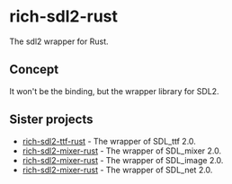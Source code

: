 # rich-sdl2-rust

The sdl2 wrapper for Rust.

## Concept

It won't be the binding, but the wrapper library for SDL2.

## Sister projects

- [rich-sdl2-ttf-rust](https://github.com/MikuroXina/rich-sdl2-ttf-rust) - The wrapper of SDL_ttf 2.0.
- [rich-sdl2-mixer-rust](https://github.com/MikuroXina/rich-sdl2-mixer-rust) - The wrapper of SDL_mixer 2.0.
- [rich-sdl2-mixer-rust](https://github.com/MikuroXina/rich-sdl2-image-rust) - The wrapper of SDL_image 2.0.
- [rich-sdl2-mixer-rust](https://github.com/MikuroXina/rich-sdl2-net-rust) - The wrapper of SDL_net 2.0.
